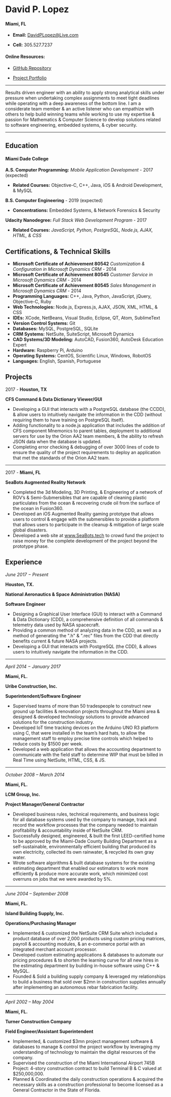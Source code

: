 # David P. Lopez

#### Miami, FL
* **Email:** DavidPLopez@Live.com

* **Cell:** 305.527.7237

#### Online Resources:
* [GitHub Repository](https://www.github.com/lopezdp)

* [Project Portfolio](http://www.davidplopez.com)

---

Results driven engineer with an ability to apply strong analytical skills under pressure when undertaking complex assignments to meet tight deadlines while operating with a deep awareness of the bottom line. I am a considerate team member & an active listener who can empathize with others to help build winning teams while working to use my expertise & passion for Mathematics & Computer Science to develop solutions related to software engineering, embedded systems, & cyber security.

---

## Education

#### Miami Dade College

**A.S. Computer Programming:** *Mobile Application Development* - 2017 (expected)
* **Related Courses:** Objective-C, C++, Java, iOS & Android Development, & MySQL

**B.S. Computer Engineering**  - 2019 (expected)
* **Concentrations:** Embedded Systems, & Network Forensics & Security

**Udacity Nanodegree:** *Full Stack Web Development Program* - 2017
* **Related Courses:** *JavaScript, Python, PostgreSQL, Node.js, AJAX, HTML, & CSS*

## Certifications, & Technical Skills

* **Microsoft Certificate of Achievement 80542** *Customization & Configuration in Microsoft Dynamics CRM* - 2014
* **Microsoft Certificate of Achievement 80545** *Customer Service in Microsoft Dynamics CRM* - 2014
* **Microsoft Certificate of Achievement 80545** *Sales Management in Microsoft Dynamics CRM* - 2014
* **Programming Languages:** C++, Java, Python, JavaScript, jQuery, Objective-C, Ruby
* **Web Technologies:** Node.js, Express.js, AJAX, JSON, XML, HTML, & CSS
* **IDEs:** XCode, NetBeans, Visual Studio, Eclipse, QT, Atom, SublimeText
* **Version Control Systems:** Git
* **Databases:** MySQL, PostgreSQL, SQLite
* **CRM Systems:** NetSuite, SuiteScript, Microsoft Dynamics
* **CAD Systems/3D Modeling:** AutoCAD, Fusion360, AutoDesk Education Expert
* **Hardware:** Raspberry Pi, Arduino
* **Operating Systems:** CentOS, Scientific Linux, Windows, RobotOS
* **Languages:** English, Spanish, Portuguese

## Projects
2017 - **Houston, TX**

**CFS Command & Data Dictionary Viewer/GUI**

* Developing a GUI that interacts with a PostgreSQL database (the CCDD), & allow users to intuitively navigate the information in the CDD (without requiring them to have training on PostgreSQL itself).
* Adding functionality to a node.js application that includes the addition of CFS component Mnemonics to parent tables, deployment to additional servers for use by the Orion AA2 team members, & the ability to refresh JSON data when the database is updated.
* Completing error checking & debugging of over 3000 lines of code to ensure the quality of the project requirements to deploy an application that met the standards of the Orion AA2 team.

---

2017 - **Miami, FL**

**SeaBots Augmented Reality Network**

* Completed the 3d Modeling, 3D Printing, & Engineering of a network of ROV’s & Semi-Submersibles that are capable of cleaning plastic particulates from the ocean & recovering crude oil from the surface of the ocean in Fusion360.
* Developed an iOS Augmented Reality gaming prototype that allows users to control & engage with the submersibles to provide a platform that allows users to participate in the cleanup & mitigation of large scale global disasters.
* Developed a web site at www.SeaBots.tech to crowd fund the project to raise money for the complete development of the project beyond the prototype phase.

## Experience
*June 2017 − Present*

**Houston, TX.**

**National Aeronautics & Space Administration (NASA)**

**Software Engineer**

* Designing a Graphical User Interface (GUI) to interact with a Command & Data Dictionary (CDD), a comprehensive definition of all commands & telemetry data used by NASA spacecraft.
* Providing a common method of analyzing data in the CDD, as well as a method of generating the ".h" & ".rec" files from the CDD that directly benefits current & future NASA projects.
* Developing a GUI that interacts with PostgreSQL (the CDD), & allows users to intuitively navigate the information in the CDD.

---

*April 2014 − January 2017*

**Miami, FL.**

**Uribe Construction, Inc.**

**Superintendent/Software Engineer**

* Supervised teams of more than 50 tradespeople to construct new ground up facilities & renovation projects throughout the Miami area & designed & developed technology solutions to provide advanced solutions for the construction industry.
* Developed IoT time tracking devices on the Arduino UNO R3 platform using C, that were installed in the team’s hard hats, to allow the management staff to employ precise time controls which helped to reduce costs by $1500 per week.
* Developed a web application that allows the accounting department to communicate with the field staff to determine WIP that must be billed in Real Time using NetSuite, HTML, CSS, & JS.

---

*October 2008 – March 2014*

**Miami, FL.**

**LCM Group, Inc.**

**Project Manager/General Contractor**

* Developed business rules, technical requirements, and business logic for all database systems used by the company to manage, track and record the workflow processes that the company needed to maintain profitability & accountability inside of NetSuite CRM.
* Successfully designed, engineered, & built the first LEED-certified home to be approved by the Miami-Dade County Building Department as a self-sustainable, environmentally efficient building that produced its own electricity, collected its own rainwater, & recycled its own gray water.
* Wrote software algorithms & built database systems for the existing estimating department that enabled our estimators to work more efficiently & produce more accurate work, which minimized cost overruns on jobs that we were awarded by 5%.

---

*June 2004 – September 2008*

**Miami, FL.**

**Island Building Supply, Inc.**

**Operations/Purchasing Manager**

* Implemented & customized the NetSuite CRM Suite which included a product database of over 2,000 products using custom pricing matrices, payroll & accounting modules, & an e-commerce portal with an integrated merchant account processor.
* Developed custom estimating applications & databases to automate our pricing procedures & to shorten the learning curve for all new hires in the estimating department by building in-house software using C++ & MySQL.
* Founded & Sold a building supply company & leveraged my relationships to build a business that sold over $2mn in construction supplies annually after implementing an autonomous rebar fabrication facility.

---

*April 2002 – May 2004*

**Miami, FL.**

**Turner Construction Company**

**Field Engineer/Assistant Superintendent**

* Implemented, & customized $3mn project management software & databases to manage & control the project workflow by leveraging my understanding of technology to maintain the digital resources of the company.
* Supervised the construction of the Miami International Airport 745B Project: 4-story construction contract to build Terminal B & C valued at $250,000,000.
* Planned & Coordinated the daily construction operations & acquired the necessary skills as a construction professional to become licensed as a General Contractor in the State of Florida.
